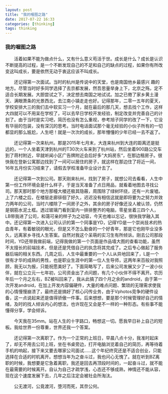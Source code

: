 ```yaml
---
layout: post
title: "我的喔图之路"
date: 2017-07-22 16:33
categories: [thinking]
tags: thinking
---
```


### 我的喔图之路

&emsp;&emsp;活着如果不能为做点什么，又有什么意义苟活于世。成长是什么？成长是认识不断提高的过程，是一个不断发现自己的不足和自己的缺点的过程，如果你有所改变这叫成长，要是依然无动于衷这应该不叫成长。


&emsp;&emsp;还记得第一次面试。当时的杭州是传说中的天堂，也是南国他乡最感兴   趣的地方。尽管当时好多同学选择了去京都发展，然吾思量举身上下，北京之殇，定不适合长期发展。大胆尝试之下，决定想去南国之地试试。加之已倦了家乡黄土漫天、满眼萧条的光景西北，去江南小镇走走也好。记得那年，二零一五年的夏天，学校安排大三的我们去中软实习一个月，就在最后的那几天，想去找个工作，这样大四就可以不用呆在学校了，可以去早日学校开发经验，制定改变并完善自己的计划了。由于当时是实习吧，简历也没有怎么重视，参考旭子同学的改了一下，它没有华丽的包装，没有深沉的思考。当时电话面试那个毫无经验的小伙子所有的一切都显的那么尴尬，人生吧！就是一次次的成长，那年懵懂的少年已经一去不返了。

&emsp;&emsp;还记得第一次来杭州。那是2015年七月末，大连来杭州到大连的距离还是挺远的，一个人坐着天津到杭州的T30次火车来到了杭州站，然后坐着900路公交车到了蒋村附近，早就听闻小区广告牌附近会后好多”大妈房东“，在那边租房子。很快我在登新公寓那边找到了一间可以居住的房子，就这样在那边住了将近一间，16年五月份实习结束了，请假去学校准备毕业设计去了。

&emsp;&emsp;还记得第一次到公司。那天刚来杭州，找到了房子，就想公司去看看，人生中第一份工作环境会是什么样子，于是当天准备了点日用品，就看着地图去寻找公司。那天那时那个地方那幢大楼还极其隐蔽，周围除了绿树环绕，还有一片废墟。上了六楼之后，在楼层走廊徘徊了好久，迟迟没有相信这就是即将要为之努力并效力两年的公司，当时六楼除了一间房子之外，其余的房子好像还没人被认领，仍然是钢筋水泥土框。透过玻璃门看到室内一排排整齐的电脑，零星坐着三四个人，LB带我进了公司，和蔼可亲的样子为之动容，今天也难以忘记，很快我学融入其中。还记得第一次进入公司认识的第一个同事是YD，记得YD是一个崇尚技术的热血青年，有着敏锐的眼光，但是又不怎么勤奋的一个好青年，那是它也刚毕业没多久，远离家乡寻找人生答案。自然对我这个呆萌的实习生有所倾诉。刚去公司那段时间，YD还带我做前端，记得我做的第一个页面是作品墙大图的查看功能，虽然不太擅长的前端技术，但是还是凭借自己的执念将其完成了。之后专心做起了服务器后端的相关东西。几周之后，人生中最重要的一个人L从异地回来了，L是一个很有才华的成熟的男性，也是职业生涯中的第一位人生导师，这两年来百般对我照顾，我无以为报，只能祝愿美好了。下面简略写了，后来公司发展又少了一波小伙伴，就在公立元一七年初，公司资金出了点问题，有几个小伙伴不得不离开。农历年后一个月之左右，BZ被叫回来了，我从此搞了四个月之余的android，由于第一次开发android，在加上开发内容偏硬件，大量的难点问题、繁琐的无理需求使我的心情慢慢崩溃了，最终还是搞好了核心闪传业务，由于Vphotos竞争的硬件设备，这一点说起来还是值得骄傲一件事。后来想想，要是那个时候管理好自己的情绪，及时的找人倾诉内心的想法，也许现在又会是不一样的一种形态。有些事不能懂得分享，学会倾诉。

&emsp;&emsp;今天我在35mm。站在人生的十字路口，畅想这一切。愿我早日补上自己的短板。我给世界一份尊重，世界还我一个答案。

&emsp;&emsp;还记得第一次离职了。作为一个正常的上班日，早晨八点十分，我准时起床了，却无不用去公司上班，坐在书桌旁边，打开电脑浏览着自己的简历，再等待着手机的响起，接下来又要去哪家公司面试……这个年纪终究还是不适合创业，只能选择在合适的时机离开。想想当年为之奋斗过，我也问心无愧了。就在听到BZ离职的时候，我想要是它急着离职，我还是回去再顶段时间的，一起奋斗过，就不能在最需要的时候离开。自认为自己才疏学浅，心态还不够成熟，神情还不能从容，现在这个速度发展下去，几年之后注定会被社会所淘汰。

&emsp;&emsp;公无渡河，公竟渡河，堕河而死，其奈公何。